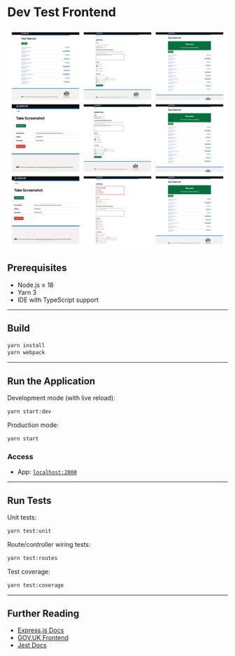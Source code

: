 # Dev Test Frontend

![Frontend App](assets/frontend.png)

## Prerequisites

- Node.js ≥ 18
- Yarn 3
- IDE with TypeScript support

---

## Build

```bash
yarn install
yarn webpack
```

---

## Run the Application

Development mode (with live reload):
```bash
yarn start:dev
```

Production mode:
```bash
yarn start
```

### Access
- App: [`localhost:2000`](http://localhost:3100)

---

## Run Tests

Unit tests:
```bash
yarn test:unit
```

Route/controller wiring tests:
```bash
yarn test:routes
```

Test coverage:
```bash
yarn test:coverage
```

---

## Further Reading

- [Express.js Docs](https://expressjs.com/)
- [GOV.UK Frontend](https://design-system.service.gov.uk/)
- [Jest Docs](https://jestjs.io/)
